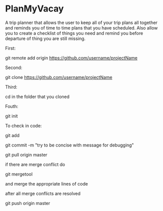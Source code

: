 # PlanMyVacay
A trip planner that allows the user to keep all of your trip plans all together and reminds you of time to time plans that you have scheduled. Also allow you to create a checklist of things you need and remind you before departure of thing you are still missing.

First:

git remote add origin https://github.com/username/projectName

Second:

git clone https://github.com/username/projectName

Third:

cd in the folder that you cloned

Fouth:

git init

To check in code:

git add 

git commit -m "try to be concise with message for debugging"

git pull origin master

if there are merge conflict do

git mergetool

and merge the appropriate lines of code

after all merge conflicts are resolved

git push origin master
